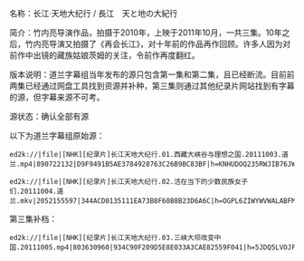 名称：长江·天地大纪行 / 長江　天と地の大紀行

简介：竹内亮导演作品，拍摄于2010年，上映于2011年10月，一共三集。10年之后，竹内亮导演又拍摄了《再会长江》，对十年前的作品再作回顾。许多人因为对前作中出镜的藏族姑娘茨姆的关注，令前作再度翻红。  

版本说明：道兰字幕组当年发布的源只包含第一集和第二集，且已经断流。目前前两集已经通过网盘工具找到资源并补种，第三集则通过其他纪录片网站找到有字幕的源，但字幕来源不可考。  

源状态：确认全部有源  

以下为道兰字幕组原始源：
```
ed2k://|file|[NHK][纪录片]长江天地大纪行.01.西藏大峡谷与理想之国.20111003.道兰.mp4|890722132|D9F9491B5AE3784928763C26B9BC83BF|h=KNHUDOQ235RWJIB76JWNXU4MYTZI55ZF|/

ed2k://|file|[NHK][纪录片]长江天地大纪行.02.活在当下的少数民族女子们.20111004.道兰.mkv|2052155597|344ACD0135111EA73B8F60B8B23D6A6C|h=OGPL6ZIWYWVWALABFMGO24H4JRE5SAB5|/
```
第三集补档： 
```
ed2k://|file|[NHK][纪录片]长江天地大纪行.03.三峡大坝改变中国.20111005.mp4|803630960|934C90F209D5E8E033A3CAE82559F041|h=5JDQ5LVOJFDPGXWAU5B3FLDJS6YGADQU|/
```
